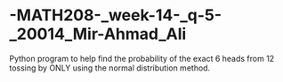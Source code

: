 # -MATH208-_week-14-_q-5-_20014_Mir-Ahmad_Ali
Python program to help find the probability of the exact 6 heads from 12 tossing by ONLY using the normal distribution method.
